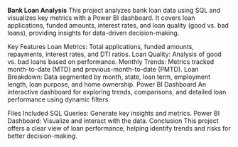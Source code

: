 **Bank Loan Analysis**
This project analyzes bank loan data using SQL and visualizes key metrics with a Power BI dashboard. It covers loan applications, funded amounts, interest rates, and loan quality (good vs. bad loans), providing insights for data-driven decision-making.

Key Features
Loan Metrics: Total applications, funded amounts, repayments, interest rates, and DTI ratios.
Loan Quality: Analysis of good vs. bad loans based on performance.
Monthly Trends: Metrics tracked month-to-date (MTD) and previous-month-to-date (PMTD).
Loan Breakdown: Data segmented by month, state, loan term, employment length, loan purpose, and home ownership.
Power BI Dashboard
An interactive dashboard for exploring trends, comparisons, and detailed loan performance using dynamic filters.

Files Included
SQL Queries: Generate key insights and metrics.
Power BI Dashboard: Visualize and interact with the data.
Conclusion
This project offers a clear view of loan performance, helping identify trends and risks for better decision-making.

